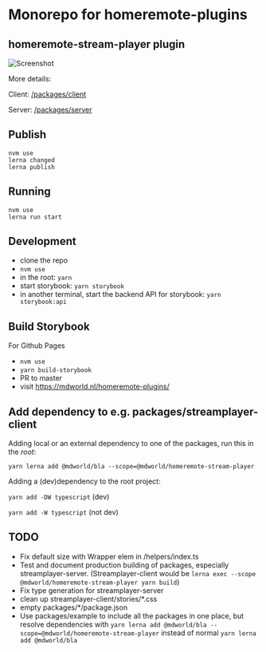# Monorepo for homeremote-plugins

## homeremote-stream-player plugin

![Screenshot](screenshot.jpg)

More details:

Client: [/packages/client](/packages/client)

Server: [/packages/server](/packages/server)

## Publish

```
nvm use
lerna changed
lerna publish
```

## Running

```
nvm use
lerna run start
```

## Development

* clone the repo
* `nvm use`
* in the root: `yarn`
* start storybook: `yarn storybook`
* in another terminal, start the backend API for storybook: `yarn storybook:api`

## Build Storybook

For Github Pages

* `nvm use`
* `yarn build-storybook`
* PR to master
* visit https://mdworld.nl/homeremote-plugins/

## Add dependency to e.g. packages/streamplayer-client

Adding local or an external dependency to one of the packages, run this in the *root*:

`yarn lerna add @mdworld/bla --scope=@mdworld/homeremote-stream-player`

Adding a (dev)dependency to the root project:

`yarn add -DW typescript` (dev)

`yarn add -W typescript` (not dev)

## TODO

* Fix default size with Wrapper elem in /helpers/index.ts
* Test and document production building of packages, especially streamplayer-server. (Streamplayer-client would be `lerna exec --scope @mdworld/homeremote-stream-player yarn build`)
* Fix type generation for streamplayer-server
* clean up streamplayer-client/stories/*.css
* empty packages/*/package.json
* Use packages/example to include all the packages in one place, but resolve dependencies with `yarn lerna add @mdworld/bla --scope=@mdworld/homeremote-stream-player` instead of normal `yarn lerna add @mdworld/bla`
